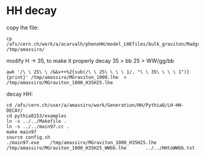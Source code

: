 HH decay
=======

copy lhe file:

    cp /afs/cern.ch/work/a/acarvalh/phenoHH/model_LHEfiles/bulk_graviton/Madgraphcg0_0137_all/MGraviton_1000.lhe     /tmp/amassiro/

modify H -> 35, to make it properly decay
    35 > bb
    25 > WW/gg/bb

    awk '/\ \ 25\ \ /&&v++%2{sub(/\ \ 25\ \ \ \ 1/, "\ \ 35\ \ \ \ 1")}{print}' /tmp/amassiro/MGraviton_1000.lhe  >  /tmp/amassiro/MGraviton_1000_H35H25.lhe


decay HH:

    cd /afs/cern.ch/user/a/amassiro/work/Generation/HH/Pythia8/LH-HH-DECAY/
    cd pythia8153/examples
    ln -s ../../Makefile .
    ln -s ../../main97.cc .
    make main97
    source config.sh
    ./main97.exe    /tmp/amassiro/MGraviton_1000_H35H25.lhe  /tmp/amassiro/MGraviton_1000_H35H25_WWbb.lhe       ../../HHtoWWbb.txt

